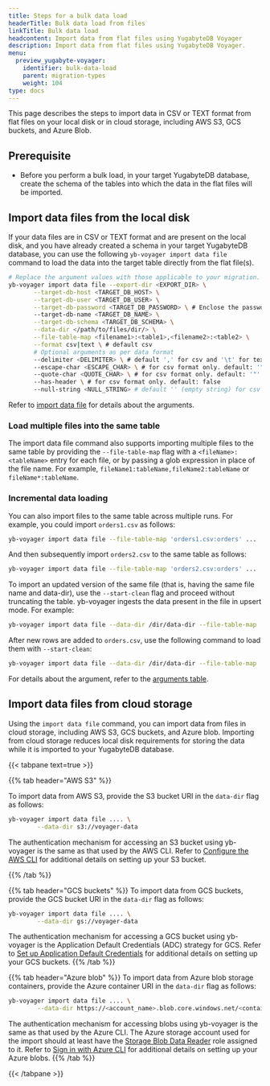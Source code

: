```yaml
---
title: Steps for a bulk data load
headerTitle: Bulk data load from files
linkTitle: Bulk data load
headcontent: Import data from flat files using YugabyteDB Voyager
description: Import data from flat files using YugabyteDB Voyager.
menu:
  preview_yugabyte-voyager:
    identifier: bulk-data-load
    parent: migration-types
    weight: 104
type: docs
---
```


This page describes the steps to import data in CSV or TEXT format from flat files on your local disk or in cloud storage, including AWS S3, GCS buckets, and Azure Blob.

## Prerequisite

* Before you perform a bulk load, in your target YugabyteDB database, create the schema of the tables into which the data in the flat files will be imported.

## Import data files from the local disk

If your data files are in CSV or TEXT format and are present on the local disk, and you have already created a schema in your target YugabyteDB database, you can use the following `yb-voyager import data file` command to load the data into the target table directly from the flat file(s).

```sh
# Replace the argument values with those applicable to your migration.
yb-voyager import data file --export-dir <EXPORT_DIR> \
       --target-db-host <TARGET_DB_HOST> \
       --target-db-user <TARGET_DB_USER> \
       --target-db-password <TARGET_DB_PASSWORD> \ # Enclose the password in single quotes if it contains special characters.
       --target-db-name <TARGET_DB_NAME> \
       --target-db-schema <TARGET_DB_SCHEMA> \
       --data-dir </path/to/files/dir/> \
       --file-table-map <filename1>:<table1>,<filename2>:<table2> \
       --format csv|text \ # default csv
       # Optional arguments as per data format
       --delimiter <DELIMITER> \ # default ',' for csv and '\t' for text
       --escape-char <ESCAPE_CHAR> \ # for csv format only. default: '"'
       --quote-char <QUOTE_CHAR> \ # for csv format only. default: '"'
       --has-header \ # for csv format only. default: false
       --null-string <NULL_STRING> # default '' (empty string) for csv and '\N'  for text
```

Refer to [import data file](../../reference/bulk-data-load/import-data-file/) for details about the arguments.

### Load multiple files into the same table

The import data file command also supports importing multiple files to the same table by providing the `--file-table-map` flag with a `<fileName>:<tableName>` entry for each file, or by passing a glob expression in place of the file name. For example, `fileName1:tableName,fileName2:tableName` or `fileName*:tableName`.

### Incremental data loading

You can also import files to the same table across multiple runs. For example, you could import `orders1.csv` as follows:

```sh
yb-voyager import data file --file-table-map 'orders1.csv:orders' ...
```

And then subsequently import `orders2.csv` to the same table as follows:

```sh
yb-voyager import data file --file-table-map 'orders2.csv:orders' ...
```

To import an updated version of the same file (that is, having the same file name and data-dir), use the `--start-clean` flag and proceed without truncating the table. yb-voyager ingests the data present in the file in upsert mode. For example:

```sh
yb-voyager import data file --data-dir /dir/data-dir --file-table-map 'orders.csv:orders' ...
```

After new rows are added to `orders.csv`, use the following command to load them with `--start-clean`:

```sh
yb-voyager import data file --data-dir /dir/data-dir --file-table-map 'orders.csv:orders' --start-clean ...`
```

For details about the argument, refer to the [arguments table](../../reference/bulk-data-load/import-data-file/#arguments).

## Import data files from cloud storage

Using the `import data file` command, you can import data from files in cloud storage, including AWS S3, GCS buckets, and Azure blob. Importing from cloud storage reduces local disk requirements for storing the data while it is imported to your YugabyteDB database.

{{< tabpane text=true >}}

  {{% tab header="AWS S3" %}}

To import data from AWS S3, provide the S3 bucket URI in the `data-dir` flag as follows:

```sh
yb-voyager import data file .... \
        --data-dir s3://voyager-data
```

The authentication mechanism for accessing an S3 bucket using yb-voyager is the same as that used by the AWS CLI. Refer to [Configure the AWS CLI](https://docs.aws.amazon.com/cli/latest/userguide/cli-chap-configure.html) for additional details on setting up your S3 bucket.

  {{% /tab %}}

  {{% tab header="GCS buckets" %}}
To import data from GCS buckets, provide the GCS bucket URI in the `data-dir` flag as follows:

```sh
yb-voyager import data file .... \
        --data-dir gs://voyager-data
```

The authentication mechanism for accessing a GCS bucket using yb-voyager is the Application Default Credentials (ADC) strategy for GCS. Refer to [Set up Application Default Credentials](https://cloud.google.com/docs/authentication/provide-credentials-adc) for additional details on setting up your GCS buckets.
  {{% /tab %}}

  {{% tab header="Azure blob" %}}
To import data from Azure blob storage containers, provide the Azure container URI in the `data-dir` flag as follows:

```sh
yb-voyager import data file .... \
        --data-dir https://<account_name>.blob.core.windows.net/<container_name>...
```

The authentication mechanism for accessing blobs using yb-voyager is the same as that used by the Azure CLI. The Azure storage account used for the import should at least have the [Storage Blob Data Reader](https://learn.microsoft.com/en-us/azure/role-based-access-control/built-in-roles#storage-blob-data-reader) role assigned to it.
Refer to [Sign in with Azure CLI](https://learn.microsoft.com/en-us/cli/azure/authenticate-azure-cli) for additional details on setting up your Azure blobs.
  {{% /tab %}}

{{< /tabpane >}}